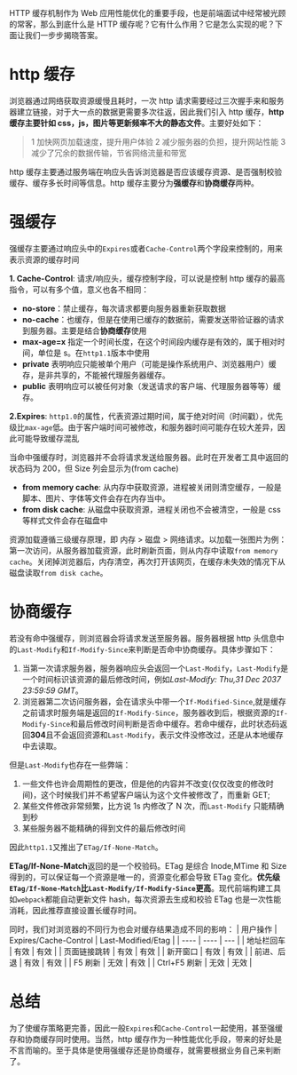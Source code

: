 HTTP 缓存机制作为 Web 应用性能优化的重要手段，也是前端面试中经常被光顾的常客，那么到底什么是 HTTP 缓存呢？它有什么作用？它是怎么实现的呢？下面让我们一步步揭晓答案。

# http 缓存

浏览器通过网络获取资源缓慢且耗时，一次 http 请求需要经过三次握手来和服务器建立链接，对于大一点的数据更需要多次往返，因此我们引入 http 缓存，**http 缓存主要针如 css，js，图片等更新频率不大的静态文件**。主要好处如下：

> 1 加快网页加载速度，提升用户体验
> 2 减少服务器的负担，提升网站性能
> 3 减少了冗余的数据传输，节省网络流量和带宽

http 缓存主要通过服务端在响应头告诉浏览器是否应该缓存资源、是否强制校验缓存、缓存多长时间等信息。http 缓存主要分为**强缓存**和**协商缓存**两种。

# 强缓存

强缓存主要通过响应头中的`Expires`或者`Cache-Control`两个字段来控制的，用来表示资源的缓存时间

**1. Cache-Control**: 请求/响应头，缓存控制字段，可以说是控制 http 缓存的最高指令，可以有多个值，意义也各不相同：

- **no-store**：禁止缓存，每次请求都要向服务器重新获取数据
- **no-cache**：也缓存，但是在使用已缓存的数据前，需要发送带验证器的请求到服务器。主要是结合**协商缓存**使用
- **max-age=x** 指定一个时间长度，在这个时间段内缓存是有效的，属于相对时间，单位是 s。在`http1.1`版本中使用
- **private** 表明响应只能被单个用户（可能是操作系统用户、浏览器用户）缓存，是非共享的，不能被代理服务器缓存。
- **public** 表明响应可以被任何对象（发送请求的客户端、代理服务器等等）缓存。

**2.Expires**: `http1.0`的属性，代表资源过期时间，属于绝对时间（时间戳），优先级比`max-age`低。由于客户端时间可被修改，和服务器时间可能存在较大差异，因此可能导致缓存混乱

当命中强缓存时，浏览器并不会将请求发送给服务器。此时在开发者工具中返回的状态码为 200，但 Size 列会显示为(from cache)

- **from memory cache**: 从内存中获取资源，进程被关闭则清空缓存，一般是脚本、图片、字体等文件会存在内存当中。
- **from disk cache**: 从磁盘中获取资源，进程关闭也不会被清空，一般是 css 等样式文件会存在磁盘中

资源加载遵循三级缓存原理，即 内存 > 磁盘 > 网络请求。以加载一张图片为例：第一次访问，从服务器加载资源，此时刷新页面，则从内存中读取`from memory cache`。关闭掉浏览器后，内存清空，再次打开该网页，在缓存未失效的情况下从磁盘读取`from disk cache`。

# 协商缓存

若没有命中强缓存，则浏览器会将请求发送至服务器。服务器根据 http 头信息中的`Last-Modify`和`If-Modify-Since`来判断是否命中协商缓存。具体步骤如下：

1. 当第一次请求服务器，服务器响应头会返回一个`Last-Modify`，`Last-Modify`是一个时间标识该资源的最后修改时间，例如*Last-Modify: Thu,31 Dec 2037 23:59:59 GMT*。
2. 浏览器第二次访问服务器，会在请求头中带一个`If-Modified-Since`,就是缓存之前请求时服务端是返回的`If-Modify-Since`，服务器收到后，根据资源的`If-Modify-Since`和最后修改时间判断是否命中缓存。若命中缓存，此时状态码返回**304**且不会返回资源和`Last-Modify`，表示文件没修改过，还是从本地缓存中去读取。

但是`Last-Modify`也存在一些弊端：

1. 一些文件也许会周期性的更改，但是他的内容并不改变(仅仅改变的修改时间)，这个时候我们并不希望客户端认为这个文件被修改了，而重新 GET;
2. 某些文件修改非常频繁，比方说 1s 内修改了 N 次，而`Last-Modify` 只能精确到秒
3. 某些服务器不能精确的得到文件的最后修改时间

因此`http1.1`又推出了`ETag/If-None-Match`。

**ETag/If-None-Match**返回的是一个校验码。ETag 是综合 Inode,MTime 和 Size 得到的，可以保证每一个资源是唯一的，资源变化都会导致 ETag 变化。**优先级`ETag/If-None-Match`比`Last-Modify/If-Modify-Since`更高**。现代前端构建工具如`webpack`都能自动更新文件 hash，每次资源去生成和校验 ETag 也是一次性能消耗，因此推荐直接设置长缓存时间。

同时，我们对浏览器的不同行为也会对缓存结果造成不同的影响：
| 用户操作 | Expires/Cache-Control | Last-Modified/Etag |
| ---- | ---- | --- |
| 地址栏回车 | 有效 | 有效 |
| 页面链接跳转 | 有效 | 有效 |
| 新开窗口 | 有效 | 有效 |
| 前进、后退 | 有效 | 有效 |
| F5 刷新 | 无效 | 有效 |
| Ctrl+F5 刷新 | 无效 | 无效 |

# 总结

为了使缓存策略更完善，因此一般`Expires`和`Cache-Control`一起使用，甚至强缓存和协商缓存同时使用。当然，http 缓存作为一种性能优化手段，带来的好处是不言而喻的。至于具体是使用强缓存还是协商缓存，就需要根据业务自己来判断了。
